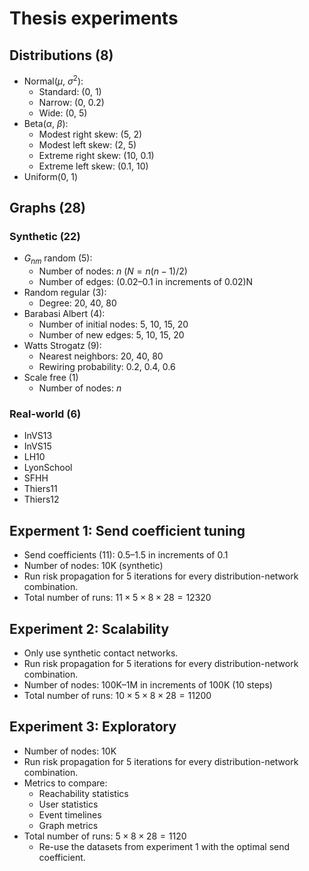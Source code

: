 # Thesis experiments

## Distributions (8)

- Normal($\mu$, $\sigma^2$):
  - Standard: (0, 1)
  - Narrow: (0, 0.2)
  - Wide: (0, 5)
- Beta($\alpha$, $\beta$):
  - Modest right skew: (5, 2)
  - Modest left skew: (2, 5)
  - Extreme right skew: (10, 0.1)
  - Extreme left skew: (0.1, 10)
- Uniform(0, 1)

## Graphs (28)

### Synthetic (22)

- $G_{nm}$ random (5):
  - Number of nodes: $n$ ($N = n(n - 1) / 2$)
  - Number of edges: (0.02–0.1 in increments of 0.02)N
- Random regular (3):
  - Degree: 20, 40, 80
- Barabasi Albert (4):
  - Number of initial nodes: 5, 10, 15, 20
  - Number of new edges: 5, 10, 15, 20
- Watts Strogatz (9):
  - Nearest neighbors: 20, 40, 80
  - Rewiring probability: 0.2, 0.4, 0.6
- Scale free (1)
  - Number of nodes: $n$ 

### Real-world (6)

- InVS13
- InVS15
- LH10
- LyonSchool
- SFHH
- Thiers11
- Thiers12

## Experment 1: Send coefficient tuning

- Send coefficients (11): 0.5–1.5 in increments of 0.1
- Number of nodes: 10K (synthetic)
- Run risk propagation for 5 iterations for every distribution-network combination.
- Total number of runs: $11 \times 5 \times 8 \times 28 = 12320$ 

## Experiment 2: Scalability

- Only use synthetic contact networks.
- Run risk propagation for 5 iterations for every distribution-network combination.
- Number of nodes: 100K–1M in increments of 100K (10 steps)
- Total number of runs: $10 \times 5 \times 8 \times 28 = 11200$ 

## Experiment 3: Exploratory

- Number of nodes: 10K
- Run risk propagation for 5 iterations for every distribution-network combination.
- Metrics to compare:
  - Reachability statistics
  - User statistics
  - Event timelines
  - Graph metrics
- Total number of runs: $5 \times 8 \times 28 = 1120$
  - Re-use the datasets from experiment 1 with the optimal send coefficient. 
